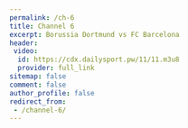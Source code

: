 ```yaml
---
permalink: /ch-6
title: Channel 6
excerpt: Borussia Dortmund vs FC Barcelona
header:
 video:
  id: https://cdx.dailysport.pw/11/11.m3u8
  provider: full_link
sitemap: false
comment: false
author_profile: false
redirect_from:
 - /channel-6/
---
```

